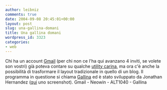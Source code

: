 ```yaml
---
author: leibniz
comments: true
date: 2004-09-08 20:45:01+00:00
layout: post
slug: una-gallina-domani
title: Una gallina domani
wordpress_id: 3323
categories:
- web
---
```


Chi ha un account [Gmail](https://gmail.google.com/) (per chi non ce l'ha qui avanzano 4 inviti, se volete son vostri) già poteva contare su qualche [utility carina](http://www.neowin.net/forum/index.php?showtopic=169789),
ma ora c'è anche la possibilità di trasformare il layout tradizionale
in quello di un blog. Il programma in questione si chiama [Gallina](http://www.alt1040.com/archivo/categorias/bitacoras/gallina.php) ed è stato sviluppato da Jonathan Hernandez ([qui](http://ion.gluch.org.mx/files/Hacks/gallina/images/gallina-0.1.png) uno screenshot).
Gmail - Neowin - ALT1040 - Gallina

